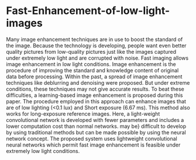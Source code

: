 # Fast-Enhancement-of-low-light-images

Many image enhancement techniques are in use to boost the standard of the image. Because the
technology is developing, people want even better quality pictures from low-quality pictures just
like the images captured under extremely low light and are corrupted with noise. Fast imaging
allows image enhancement in low light conditions. Image enhancement is the procedure of
improving the standard and knowledge content of original data before processing. Within the
past, a spread of image enhancement techniques like deblurring and denoising were proposed.
But under extreme conditions, these techniques may not give accurate results. To beat these
difficulties, a learning-based image enhancement is proposed during this paper. The procedure
employed in this approach can enhance images that are of low lighting (<0.1 lux) and Short
exposure (6.67 ms). This method also works for long-exposure reference images. Here, a
light-weight convolutional network is developed with fewer parameters and includes a lower
computation cost than normal networks. may be} difficult to develop by using traditional
methods but can be made possible by using the neural network concept. The proposed system
uses lightweight convolutional neural networks which permit fast image enhancement is feasible
under extremely low light conditions.
